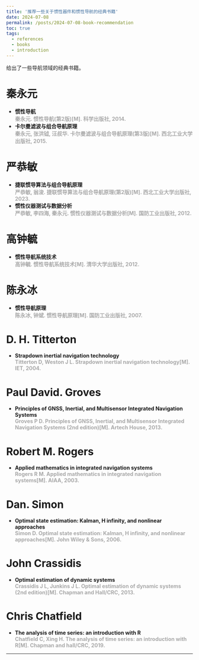 ```yaml
---
title: '推荐一些关于惯性器件和惯性导航的经典书籍'
date: 2024-07-08
permalink: /posts/2024-07-08-book-recommendation
toc: true
tags:
  - references
  - books
  - introduction
---
```


给出了一些导航领域的经典书籍。

# 秦永元

* **惯性导航**
<br>**<font color="#A9A9A9">秦永元. 惯性导航(第2版)[M]. 科学出版社, 2014.</font>**  
* **卡尔曼滤波与组合导航原理**
<br>**<font color="#A9A9A9">秦永元, 张洪钺, 汪叔华. 卡尔曼滤波与组合导航原理(第3版)[M]. 西北工业大学出版社, 2015.</font>**  

# 严恭敏

* **捷联惯导算法与组合导航原理**
<br>**<font color="#A9A9A9">严恭敏, 翁浚. 捷联惯导算法与组合导航原理(第2版)[M]. 西北工业大学出版社, 2023.</font>**  
* **惯性仪器测试与数据分析**
<br>**<font color="#A9A9A9">严恭敏, 李四海, 秦永元. 惯性仪器测试与数据分析[M]. 国防工业出版社, 2012.</font>**  

# 高钟毓

* **惯性导航系统技术**
<br>**<font color="#A9A9A9">高钟毓. 惯性导航系统技术[M]. 清华大学出版社, 2012.</font>** 

# 陈永冰

* **惯性导航原理**
<br>**<font color="#A9A9A9">陈永冰, 钟斌. 惯性导航原理[M]. 国防工业出版社, 2007.</font>** 

# D. H. Titterton

* **Strapdown inertial navigation technology**
<br>**<font color="#A9A9A9">Titterton D, Weston J L. Strapdown inertial navigation technology[M]. IET, 2004.</font>** 

# Paul David. Groves

* **Principles of GNSS, Inertial, and Multisensor Integrated Navigation Systems**
<br>**<font color="#A9A9A9">Groves P D. Principles of GNSS, Inertial, and Multisensor Integrated Navigation Systems (2nd edition)[M]. Artech House, 2013.</font>** 

# Robert M. Rogers

* **Applied mathematics in integrated navigation systems**
<br>**<font color="#A9A9A9">Rogers R M. Applied mathematics in integrated navigation systems[M]. AIAA, 2003.</font>** 

# Dan. Simon

* **Optimal state estimation: Kalman, H infinity, and nonlinear approaches**
<br>**<font color="#A9A9A9">Simon D. Optimal state estimation: Kalman, H infinity, and nonlinear approaches[M]. John Wiley & Sons, 2006.</font>** 

# John Crassidis

* **Optimal estimation of dynamic systems**
<br>**<font color="#A9A9A9">Crassidis J L, Junkins J L. Optimal estimation of dynamic systems (2nd edition)[M]. Chapman and Hall/CRC, 2013.</font>** 

# Chris Chatfield

* **The analysis of time series: an introduction with R**
<br>**<font color="#A9A9A9">Chatfield C, Xing H. The analysis of time series: an introduction with R[M]. Chapman and hall/CRC, 2019.</font>** 

------